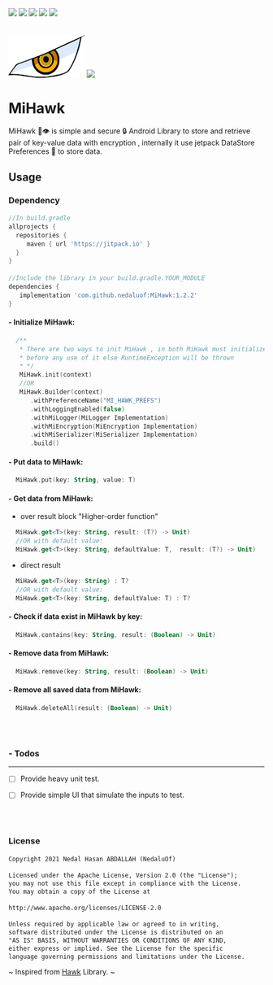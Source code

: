 [![](https://img.shields.io/badge/Android-3DDC84?style=for-the-badge&logo=android&logoColor=white)](https://jitpack.io/#nedaluof/MiHawk) [![](https://jitpack.io/v/nedaluof/MiHawk.svg)](https://jitpack.io/#nedaluof/MiHawk) [![](https://img.shields.io/badge/Maintained%3F-yes-green.svg)](https://twitter.com/nedaluof) [![](https://img.shields.io/badge/Ask%20me-anything-1abc9c.svg)](https://twitter.com/nedaluof)
 [![](https://img.shields.io/github/release/nedaluof/MiHawk.svg)](https://twitter.com/nedaluof)
<br/>
<br/>
<br/>
<img src="https://github.com/nedaluof/MiHawk/blob/master/art/mihawk_eye.jpg?raw=true" width="150"> [![](http://ForTheBadge.com/images/badges/built-with-love.svg)](https://jitpack.io/#nedaluof/MiHawk) 
# MiHawk
MiHawk 🦅👁️ is simple and secure 🔒 Android Library to store and retrieve pair of key-value data with encryption , internally it use jetpack DataStore Preferences 💽 to store data. 

Usage
-----

### Dependency

```groovy
//In build.gradle
allprojects {
  repositories {
     maven { url 'https://jitpack.io' }
  }
}

//Include the library in your build.gradle.YOUR_MODULE
dependencies {
   implementation 'com.github.nedaluof:MiHawk:1.2.2'
}

```
#### - Initialize MiHawk:
```kotlin
  /**
   * There are two ways to init MiHawk , in both MiHawk must initialized 
   * before any use of it else RuntimeException will be thrown
   * */
   MiHawk.init(context)
   //OR 
   MiHawk.Builder(context)
      .withPreferenceName("MI_HAWK_PREFS")
      .withLoggingEnabled(false)
      .withMiLogger(MiLogger Implementation)
      .withMiEncryption(MiEncryption Implementation)
      .withMiSerializer(MiSerializer Implementation)
      .build()
```      
#### - Put data to MiHawk:
```kotlin
  MiHawk.put(key: String, value: T)
```
#### - Get data from MiHawk:
 - over result block "Higher-order function"
```kotlin
  MiHawk.get<T>(key: String, result: (T?) -> Unit)
  //OR with default value:
  MiHawk.get<T>(key: String, defaultValue: T,  result: (T?) -> Unit)
``` 
 - direct result 
```kotlin
  MiHawk.get<T>(key: String) : T?
  //OR with default value:
  MiHawk.get<T>(key: String, defaultValue: T) : T? 
``` 
#### - Check if data exist in MiHawk by key:
```kotlin
  MiHawk.contains(key: String, result: (Boolean) -> Unit)
```
#### - Remove data from MiHawk:
```kotlin
  MiHawk.remove(key: String, result: (Boolean) -> Unit)
``` 
#### - Remove all saved data from MiHawk:
```kotlin
  MiHawk.deleteAll(result: (Boolean) -> Unit)
```

<br/>
<br/>

### - Todos
-----
- [ ] Provide heavy unit test.
- [ ] Provide simple UI that simulate the inputs to test.



<br/>
<br/>

### License

```
Copyright 2021 Nedal Hasan ABDALLAH (NedaluOf)

Licensed under the Apache License, Version 2.0 (the "License");
you may not use this file except in compliance with the License.
You may obtain a copy of the License at

http://www.apache.org/licenses/LICENSE-2.0

Unless required by applicable law or agreed to in writing,
software distributed under the License is distributed on an 
"AS IS" BASIS, WITHOUT WARRANTIES OR CONDITIONS OF ANY KIND,
either express or implied. See the License for the specific 
language governing permissions and limitations under the License.

```





~ Inspired from [Hawk](https://github.com/orhanobut/hawk) Library. ~
